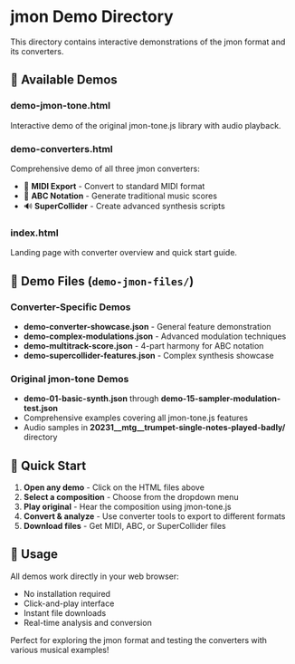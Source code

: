 # jmon Demo Directory

This directory contains interactive demonstrations of the jmon format and its converters.

## 🎵 Available Demos

### **demo-jmon-tone.html**
Interactive demo of the original jmon-tone.js library with audio playback.

### **demo-converters.html** 
Comprehensive demo of all three jmon converters:
- 🎹 **MIDI Export** - Convert to standard MIDI format
- 🎼 **ABC Notation** - Generate traditional music scores  
- 🔊 **SuperCollider** - Create advanced synthesis scripts

### **index.html**
Landing page with converter overview and quick start guide.

## 📁 Demo Files (`demo-jmon-files/`)

### Converter-Specific Demos
- **demo-converter-showcase.json** - General feature demonstration
- **demo-complex-modulations.json** - Advanced modulation techniques  
- **demo-multitrack-score.json** - 4-part harmony for ABC notation
- **demo-supercollider-features.json** - Complex synthesis showcase

### Original jmon-tone Demos
- **demo-01-basic-synth.json** through **demo-15-sampler-modulation-test.json**
- Comprehensive examples covering all jmon-tone.js features
- Audio samples in **20231__mtg__trumpet-single-notes-played-badly/** directory

## 🚀 Quick Start

1. **Open any demo** - Click on the HTML files above
2. **Select a composition** - Choose from the dropdown menu
3. **Play original** - Hear the composition using jmon-tone.js
4. **Convert & analyze** - Use converter tools to export to different formats
5. **Download files** - Get MIDI, ABC, or SuperCollider files

## 🔧 Usage

All demos work directly in your web browser:
- No installation required
- Click-and-play interface  
- Instant file downloads
- Real-time analysis and conversion

Perfect for exploring the jmon format and testing the converters with various musical examples!